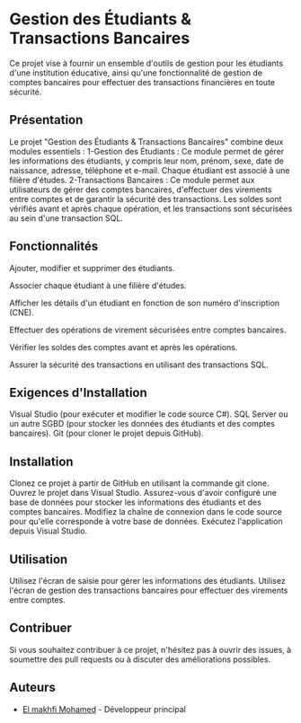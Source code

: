 # Gestion des Étudiants & Transactions Bancaires

<p>Ce projet vise à fournir un ensemble d'outils de gestion pour les étudiants d'une institution éducative, ainsi qu'une fonctionnalité de gestion de comptes bancaires pour effectuer des transactions financières en toute sécurité.</p>

## Présentation
<p>Le projet "Gestion des Étudiants & Transactions Bancaires" combine deux modules essentiels :
1-Gestion des Étudiants : Ce module permet de gérer les informations des étudiants, y compris leur nom, prénom, sexe, date de naissance, adresse, téléphone et e-mail. Chaque étudiant est associé à une filière d'études.
2-Transactions Bancaires : Ce module permet aux utilisateurs de gérer des comptes bancaires, d'effectuer des virements entre comptes et de garantir la sécurité des transactions. Les soldes sont vérifiés avant et après chaque opération, et les transactions sont sécurisées au sein d'une transaction SQL.</p>

## Fonctionnalités
<p>Ajouter, modifier et supprimer des étudiants.</p>
<p>Associer chaque étudiant à une filière d'études.</p>
<p>Afficher les détails d'un étudiant en fonction de son numéro d'inscription (CNE).</p>
<p>Effectuer des opérations de virement sécurisées entre comptes bancaires.</p>
<p>Vérifier les soldes des comptes avant et après les opérations.</p>
<p>Assurer la sécurité des transactions en utilisant des transactions SQL.</p>

## Exigences d'Installation
<p>Visual Studio (pour exécuter et modifier le code source C#).
SQL Server ou un autre SGBD (pour stocker les données des étudiants et des comptes bancaires).
Git (pour cloner le projet depuis GitHub).</p>

## Installation
<p>Clonez ce projet à partir de GitHub en utilisant la commande git clone.
Ouvrez le projet dans Visual Studio.
Assurez-vous d'avoir configuré une base de données pour stocker les informations des étudiants et des comptes bancaires.
Modifiez la chaîne de connexion dans le code source pour qu'elle corresponde à votre base de données.
Exécutez l'application depuis Visual Studio.</p>

## Utilisation
<p>Utilisez l'écran de saisie pour gérer les informations des étudiants.
Utilisez l'écran de gestion des transactions bancaires pour effectuer des virements entre comptes.</p>

## Contribuer
<p>Si vous souhaitez contribuer à ce projet, n'hésitez pas à ouvrir des issues, à soumettre des pull requests ou à discuter des améliorations possibles.</p>

## Auteurs
- [El makhfi Mohamed](https://github.com/mohamedelmakhfi) - Développeur principal


